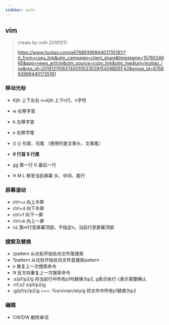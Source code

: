 ```yaml
---
sidebar: auto
---
```

## vim

> create by nohi 20191211
>
> https://www.toutiao.com/a6768939994401735181/?tt_from=copy_link&utm_campaign=client_share&timestamp=1576024660&app=news_article&utm_source=copy_link&utm_medium=toutiao_ios&req_id=2019121108374001002302815409BDEF42&group_id=6768939994401735181

### 移动光标

* Kjlh  上下左右   n+kjlh 上下n行、n字符
* w 右移字首
* b 左移字首
* e 右移字尾
* () {}   句首、句尾 （使用时是文章头、文章尾）
* **0 行首  $ 行尾**
* gg 第一行  G 最后一行

* H M L  移至当前屏幕 头、中间、尾行

### 屏幕滚动

* ctrl+u 向上半屏
* ctrl+d 向下半屏
* ctrl+f 向下一屏
* ctrl+b 向上一屏
* nz  第nt行至屏幕顶部，不指定n，当前行至屏幕顶部

### 搜索及替换

* /pattern 从光标开始处向文件尾搜索
* ?pattern 从光标开始处向文件首搜索pattern
* n  重复上一次搜索命令
* N  反方向重复上一次搜索命令
* :s/p1/p2/g   将当前行中所有p1均替换为p2, g表示执行 c表示需要确认
* :n1,n2 s/p1/p2/g
* :g/p1/s//p2/g   === :%s/vivian/sky/g  将文件中所有p1替换为p2

### 编辑

* CW/DW 删除单词

